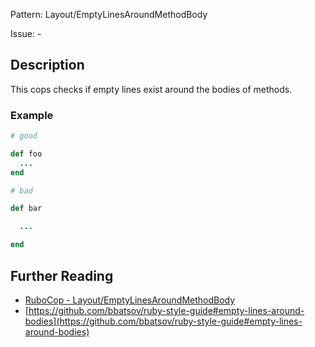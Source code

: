 Pattern: Layout/EmptyLinesAroundMethodBody

Issue: -

## Description

This cops checks if empty lines exist around the bodies of methods.

### Example

```ruby
# good

def foo
  ...
end

# bad

def bar

  ...

end
```

## Further Reading

* [RuboCop - Layout/EmptyLinesAroundMethodBody](https://rubocop.readthedocs.io/en/latest/cops_layout/#layoutemptylinesaroundmethodbody)
* [https://github.com/bbatsov/ruby-style-guide#empty-lines-around-bodies](https://github.com/bbatsov/ruby-style-guide#empty-lines-around-bodies)
